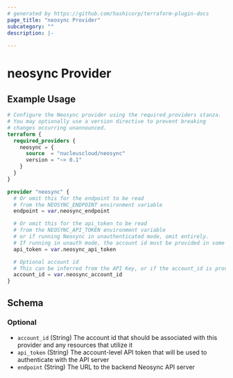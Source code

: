 ```yaml
---
# generated by https://github.com/hashicorp/terraform-plugin-docs
page_title: "neosync Provider"
subcategory: ""
description: |-
  
---
```


# neosync Provider



## Example Usage

```terraform
# Configure the Neosync provider using the required_providers stanza.
# You may optionally use a version directive to prevent breaking
# changes occurring unannounced.
terraform {
  required_providers {
    neosync = {
      source  = "nucleuscloud/neosync"
      version = "~> 0.1"
    }
  }
}

provider "neosync" {
  # Or omit this for the endpoint to be read
  # from the NEOSYNC_ENDPOINT environment variable
  endpoint = var.neosync_endpoint

  # Or omit this for the api_token to be read
  # from the NEOSYNC_API_TOKEN environment variable
  # or if running Neosync in unauthenticated mode, omit entirely.
  # If running in unauth mode, the account id must be provided in some fashion
  api_token = var.neosync_api_token

  # Optional account id
  # This can be inferred from the API Key, or if the account_id is provided on the resource
  account_id = var.neosync_account_id
}
```

<!-- schema generated by tfplugindocs -->
## Schema

### Optional

- `account_id` (String) The account id that should be associated with this provider and any resources that utilize it
- `api_token` (String) The account-level API token that will be used to authenticate with the API server
- `endpoint` (String) The URL to the backend Neosync API server
